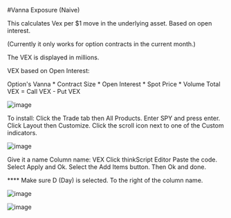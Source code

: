 #Vanna Exposure (Naive)

This calculates Vex per $1 move in the underlying asset. Based on open interest.

(Currently it only works for option contracts in the current month.)

The VEX is displayed in millions.

VEX based on Open Interest:

Option's Vanna * Contract Size * Open Interest * Spot Price * Volume
Total VEX = Call VEX - Put VEX

![image](https://github.com/revelldd/thinkscript/assets/158004168/7a2857be-f690-46ff-91de-d64e32a60cb3)

To install:
  Click the Trade tab then All Products.
  Enter SPY and press enter.
  Click Layout then Customize.
  Click the scroll icon next to one of the Custom indicators.

![image](https://github.com/revelldd/thinkscript/assets/158004168/e892bba4-ed2b-4c2b-80f4-57abd071079a)

Give it a name Column name: VEX
Click thinkScript Editor
Paste the code. Select Apply and Ok.
Select the Add Items button. Then Ok and done. 

**** Make sure D (Day) is selected. To the right of the column name.

![image](https://github.com/revelldd/thinkscript/assets/158004168/352debd1-8eb1-451e-be6d-fd95e6eece6b)

![image](https://github.com/2187Nick/thinkscript/assets/75052782/38a6b673-2780-4e1c-a9dd-85299ee37754)
